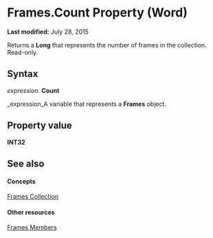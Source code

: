 
# Frames.Count Property (Word)

 **Last modified:** July 28, 2015

Returns a  **Long** that represents the number of frames in the collection. Read-only.

## Syntax

 _expression_. **Count**

 _expression_A variable that represents a  **Frames** object.


## Property value

 **INT32**


## See also


#### Concepts


 [Frames Collection](d0f526b5-ae1d-ad7a-0da3-5a7b30526b55.md)
#### Other resources


 [Frames Members](aa217b61-75be-b25f-6b3a-b941cdd868d7.md)
